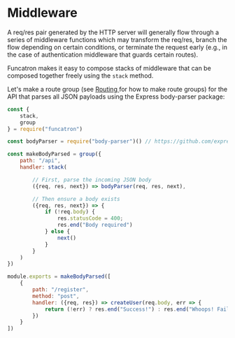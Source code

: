 # Middleware

A req/res pair generated by the HTTP server will generally flow through a series of middleware functions which may transform the req/res, branch the flow depending on certain conditions, or terminate the request early \(e.g., in the case of authentication middleware that guards certain routes\).

Funcatron makes it easy to compose stacks of middleware that can be composed together freely using the `stack` method.

Let's make a route group \(see [Routing ](/routing.md)for how to make route groups\) for the API that parses all JSON payloads using the Express body-parser package:

```javascript
const { 
    stack,
    group
} = require("funcatron")

const bodyParser = require("body-parser")() // https://github.com/expressjs/body-parser

const makeBodyParsed = group({
    path: "/api",
    handler: stack(

        // First, parse the incoming JSON body
        ({req, res, next}) => bodyParser(req, res, next),

        // Then ensure a body exists
        ({req, res, next}) => {
            if (!req.body) {
                res.statusCode = 400;
                res.end("Body required")
            } else {
                next()
            }
        }
    )
})

module.exports = makeBodyParsed([
    {
        path: "/register",
        method: "post",
        handler: ({req, res}) => createUser(req.body, err => {
            return (!err) ? res.end("Success!") : res.end("Whoops! Failure")
        })    
    }
])
```



